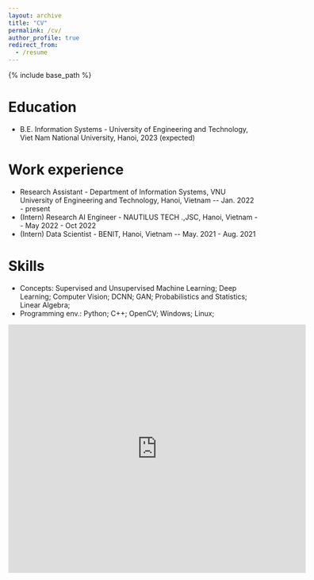 ```yaml
---
layout: archive
title: "CV"
permalink: /cv/
author_profile: true
redirect_from:
  - /resume
---
```


{% include base_path %}

Education
======
* B.E. Information Systems - University of Engineering and Technology, Viet Nam National University, Hanoi, 2023 (expected)

<!-- Summer Schools/ Workshops
======
* Summer Workshop on the Dynamic Brain (Allen Institute; U. Wash., USA) Aug 2021
* (TA)Neuromatch Academy 2020, 2021 (held online, world-wide) Aug. 2020, July 2021
* CNEURO 2020: Theoretical and Computational Neuroscience (Tsinghua University, China) Aug 2020
* (TA)Frontiers in Neurophotonics Summer School (Universit´e Laval, Canada) Aug 2020
* Methods in Neuroscience at Dartmouth (Dartmouth College, USA) Jul - Aug 2018
* Translational Neuroscience and Neural Engineering (Brown Uni. & EPFL) June 2018
* Computational Approaches to Memory and Plasticity (NCBS, Bangaluru, India) Jul - Aug 2017 -->

Work experience
======
* Research Assistant - Department of Information Systems, VNU University of Engineering and Technology, Hanoi, Vietnam -- Jan. 2022 - present
* (Intern) Research AI Engineer -  NAUTILUS TECH .,JSC, Hanoi, Vietnam -- May 2022 - Oct 2022
* (Intern) Data Scientist - BENIT, Hanoi, Vietnam -- May. 2021 - Aug. 2021
  
Skills
======
* Concepts:  Supervised and Unsupervised Machine Learning; Deep Learning;  Computer Vision; DCNN; GAN; Probabilistics and Statistics; Linear Algebra;
* Programming env.: Python; C++; OpenCV; Windows; Linux;

<!-- Publications
======
  <ul>{% for post in site.publications %}
    {% include archive-single-cv.html %}
  {% endfor %}</ul> -->
  
<!-- Talks
======
  <ul>{% for post in site.talks %}
    {% include archive-single-talk-cv.html %}
  {% endfor %}</ul> -->
  
<!-- Teaching
======
  <ul>{% for post in site.teaching %}
    {% include archive-single-cv.html %}
  {% endfor %}</ul> -->
  
<!-- Service and leadership
======
* Committee member, Diversity Mentorship Program, UBC
* Editor and Communications Manager at Neuropsyched, a UBC-student run science magazine
* Science communicator for Community Science Initiative 2019 at Science World, Vancouver
* Assistant Vice President (Academic services) at Interdisciplinary Graduate Student Network (iGSN) at University of British Columbia, Vancouver
* Volunteer at planning committee for Psychiatry Research Day 2019 at University of British Columbia, Vancouver
* Added support for non-Admin users of OpenVPN client on Windows platform
* Hiking & cleaning drives of natural places with Kansai International Outdoor Club, Osaka, Japan
* Note-taker at Student Disability Services, Trinity College Dublin, Dublin, Ireland -->

<!-- Awards
======
* Frontiers in Neurophotonics Highlights 2021: video contest winner
* AccelNet IN-BIC fellowship
* Student choice award for project at SWDB 2021
* Brain-Tech 2021 hackathon winner
* DMCBH Neural Repair Endowment 2021
* Edward Squires Memorial Fellowship 2020
* MIT GrandHack2016 healthcare at home award
* SAMSUNG BADA codeathon 2011 winner -->

<embed src="https://ewigspace1910.github.io/files/CV.pdf" type="application/pdf" width="600px" height="500px" />